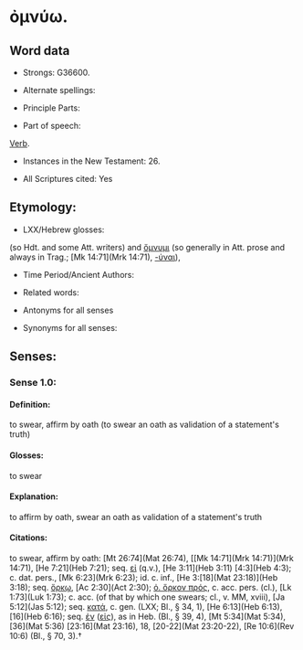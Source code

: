 # ὀμνύω.

<!-- Status: S2=NeedsReview -->
<!-- Lexica used for edits: BDAG, FFM, LN, A-S -->

## Word data

* Strongs: G36600.

* Alternate spellings:



* Principle Parts: 


* Part of speech: 

[Verb](http://ugg.readthedocs.io/en/latest/verb.html).

* Instances in the New Testament: 26.

* All Scriptures cited: Yes

## Etymology: 


* LXX/Hebrew glosses: 

(so Hdt. and some Att. writers) and [ὄμνυμι]() (so generally in Att. prose and always in Trag.; [Mk 14:71](Mrk 14:71), [-ύναι]()),

* Time Period/Ancient Authors: 


* Related words: 

* Antonyms for all senses

* Synonyms for all senses: 


## Senses:


### Sense  1.0: 

#### Definition: 

to swear, affirm by oath (to swear an oath as validation of a statement's truth)

#### Glosses: 

to swear

#### Explanation: 

to affirm by oath, swear an oath as validation of a statement's truth

#### Citations: 

to swear, affirm by oath: [Mt 26:74](Mat 26:74), [[Mk 14:71](Mrk 14:71)](Mrk 14:71), [He 7:21](Heb 7:21); seq. [εἰ]() (q.v.), [He 3:11](Heb 3:11) [4:3](Heb 4:3); c. dat. pers., [Mk 6:23](Mrk 6:23); id. c. inf., [He 3:[18](Mat 23:18)](Heb 3:18); seq. [ὅρκῳ](), [Ac 2:30](Act 2:30); [ὀ. ὅρκον πρός](), c. acc. pers. (cl.), [Lk 1:73](Luk 1:73); c. acc. (of that by which one swears; cl., v. MM, xviii), [Ja 5:12](Jas 5:12); seq. [κατά](), c. gen. (LXX; Bl., § 34, 1), [He 6:13](Heb 6:13), [16](Heb 6:16); seq. [ἐν]() ([εἰς]()), as in Heb. (Bl., § 39, 4), [Mt 5:34](Mat 5:34), [36](Mat 5:36) [23:16](Mat 23:16), 18, [20-22](Mat 23:20-22), [Re 10:6](Rev 10:6) (Bl., § 70, 3).†